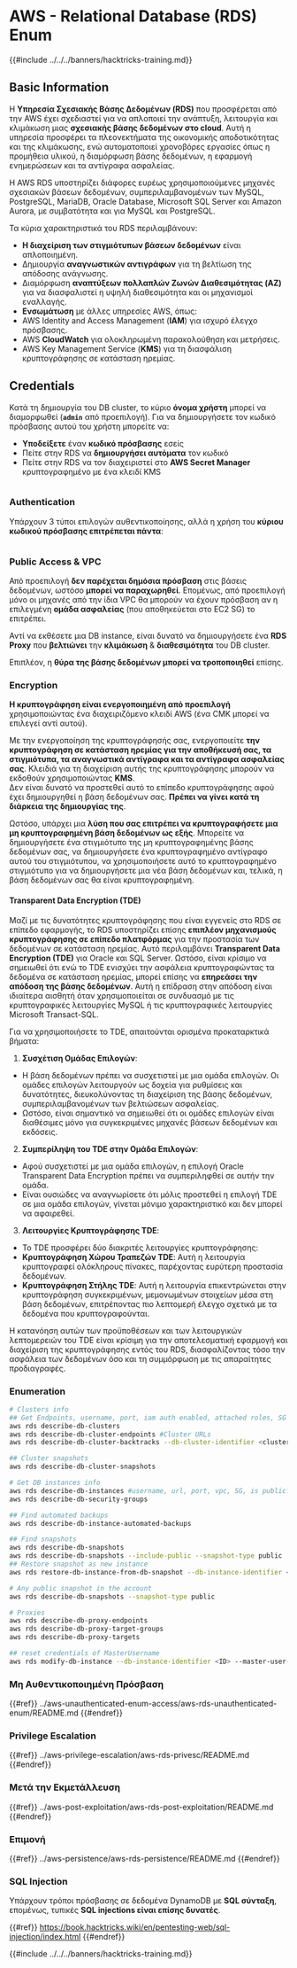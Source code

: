 # AWS - Relational Database (RDS) Enum

{{#include ../../../banners/hacktricks-training.md}}

## Basic Information

Η **Υπηρεσία Σχεσιακής Βάσης Δεδομένων (RDS)** που προσφέρεται από την AWS έχει σχεδιαστεί για να απλοποιεί την ανάπτυξη, λειτουργία και κλιμάκωση μιας **σχεσιακής βάσης δεδομένων στο cloud**. Αυτή η υπηρεσία προσφέρει τα πλεονεκτήματα της οικονομικής αποδοτικότητας και της κλιμάκωσης, ενώ αυτοματοποιεί χρονοβόρες εργασίες όπως η προμήθεια υλικού, η διαμόρφωση βάσης δεδομένων, η εφαρμογή ενημερώσεων και τα αντίγραφα ασφαλείας.

Η AWS RDS υποστηρίζει διάφορες ευρέως χρησιμοποιούμενες μηχανές σχεσιακών βάσεων δεδομένων, συμπεριλαμβανομένων των MySQL, PostgreSQL, MariaDB, Oracle Database, Microsoft SQL Server και Amazon Aurora, με συμβατότητα και για MySQL και PostgreSQL.

Τα κύρια χαρακτηριστικά του RDS περιλαμβάνουν:

- **Η διαχείριση των στιγμιότυπων βάσεων δεδομένων** είναι απλοποιημένη.
- Δημιουργία **αναγνωστικών αντιγράφων** για τη βελτίωση της απόδοσης ανάγνωσης.
- Διαμόρφωση **αναπτύξεων πολλαπλών Ζωνών Διαθεσιμότητας (AZ)** για να διασφαλιστεί η υψηλή διαθεσιμότητα και οι μηχανισμοί εναλλαγής.
- **Ενσωμάτωση** με άλλες υπηρεσίες AWS, όπως:
- AWS Identity and Access Management (**IAM**) για ισχυρό έλεγχο πρόσβασης.
- AWS **CloudWatch** για ολοκληρωμένη παρακολούθηση και μετρήσεις.
- AWS Key Management Service (**KMS**) για τη διασφάλιση κρυπτογράφησης σε κατάσταση ηρεμίας.

## Credentials

Κατά τη δημιουργία του DB cluster, το κύριο **όνομα χρήστη** μπορεί να διαμορφωθεί (**`admin`** από προεπιλογή). Για να δημιουργήσετε τον κωδικό πρόσβασης αυτού του χρήστη μπορείτε να:

- **Υποδείξετε** έναν **κωδικό πρόσβασης** εσείς
- Πείτε στην RDS να **δημιουργήσει αυτόματα** τον κωδικό
- Πείτε στην RDS να τον διαχειριστεί στο **AWS Secret Manager** κρυπτογραφημένο με ένα κλειδί KMS

<figure><img src="../../../images/image (144).png" alt=""><figcaption></figcaption></figure>

### Authentication

Υπάρχουν 3 τύποι επιλογών αυθεντικοποίησης, αλλά η χρήση του **κύριου κωδικού πρόσβασης επιτρέπεται πάντα**:

<figure><img src="../../../images/image (227).png" alt=""><figcaption></figcaption></figure>

### Public Access & VPC

Από προεπιλογή **δεν παρέχεται δημόσια πρόσβαση** στις βάσεις δεδομένων, ωστόσο **μπορεί να παραχωρηθεί**. Επομένως, από προεπιλογή μόνο οι μηχανές από την ίδια VPC θα μπορούν να έχουν πρόσβαση αν η επιλεγμένη **ομάδα ασφαλείας** (που αποθηκεύεται στο EC2 SG) το επιτρέπει.

Αντί να εκθέσετε μια DB instance, είναι δυνατό να δημιουργήσετε ένα **RDS Proxy** που **βελτιώνει** την **κλιμάκωση** & **διαθεσιμότητα** του DB cluster.

Επιπλέον, η **θύρα της βάσης δεδομένων μπορεί να τροποποιηθεί** επίσης.

### Encryption

**Η κρυπτογράφηση είναι ενεργοποιημένη από προεπιλογή** χρησιμοποιώντας ένα διαχειριζόμενο κλειδί AWS (ένα CMK μπορεί να επιλεγεί αντί αυτού).

Με την ενεργοποίηση της κρυπτογράφησής σας, ενεργοποιείτε **την κρυπτογράφηση σε κατάσταση ηρεμίας για την αποθήκευσή σας, τα στιγμιότυπα, τα αναγνωστικά αντίγραφα και τα αντίγραφα ασφαλείας σας**. Κλειδιά για τη διαχείριση αυτής της κρυπτογράφησης μπορούν να εκδοθούν χρησιμοποιώντας **KMS**.\
Δεν είναι δυνατό να προστεθεί αυτό το επίπεδο κρυπτογράφησης αφού έχει δημιουργηθεί η βάση δεδομένων σας. **Πρέπει να γίνει κατά τη διάρκεια της δημιουργίας της**.

Ωστόσο, υπάρχει μια **λύση που σας επιτρέπει να κρυπτογραφήσετε μια μη κρυπτογραφημένη βάση δεδομένων ως εξής**. Μπορείτε να δημιουργήσετε ένα στιγμιότυπο της μη κρυπτογραφημένης βάσης δεδομένων σας, να δημιουργήσετε ένα κρυπτογραφημένο αντίγραφο αυτού του στιγμιότυπου, να χρησιμοποιήσετε αυτό το κρυπτογραφημένο στιγμιότυπο για να δημιουργήσετε μια νέα βάση δεδομένων και, τελικά, η βάση δεδομένων σας θα είναι κρυπτογραφημένη.

#### Transparent Data Encryption (TDE)

Μαζί με τις δυνατότητες κρυπτογράφησης που είναι εγγενείς στο RDS σε επίπεδο εφαρμογής, το RDS υποστηρίζει επίσης **επιπλέον μηχανισμούς κρυπτογράφησης σε επίπεδο πλατφόρμας** για την προστασία των δεδομένων σε κατάσταση ηρεμίας. Αυτό περιλαμβάνει **Transparent Data Encryption (TDE)** για Oracle και SQL Server. Ωστόσο, είναι κρίσιμο να σημειωθεί ότι ενώ το TDE ενισχύει την ασφάλεια κρυπτογραφώντας τα δεδομένα σε κατάσταση ηρεμίας, μπορεί επίσης να **επηρεάσει την απόδοση της βάσης δεδομένων**. Αυτή η επίδραση στην απόδοση είναι ιδιαίτερα αισθητή όταν χρησιμοποιείται σε συνδυασμό με τις κρυπτογραφικές λειτουργίες MySQL ή τις κρυπτογραφικές λειτουργίες Microsoft Transact-SQL.

Για να χρησιμοποιήσετε το TDE, απαιτούνται ορισμένα προκαταρκτικά βήματα:

1. **Συσχέτιση Ομάδας Επιλογών**:
- Η βάση δεδομένων πρέπει να συσχετιστεί με μια ομάδα επιλογών. Οι ομάδες επιλογών λειτουργούν ως δοχεία για ρυθμίσεις και δυνατότητες, διευκολύνοντας τη διαχείριση της βάσης δεδομένων, συμπεριλαμβανομένων των βελτιώσεων ασφαλείας.
- Ωστόσο, είναι σημαντικό να σημειωθεί ότι οι ομάδες επιλογών είναι διαθέσιμες μόνο για συγκεκριμένες μηχανές βάσεων δεδομένων και εκδόσεις.
2. **Συμπερίληψη του TDE στην Ομάδα Επιλογών**:
- Αφού συσχετιστεί με μια ομάδα επιλογών, η επιλογή Oracle Transparent Data Encryption πρέπει να συμπεριληφθεί σε αυτήν την ομάδα.
- Είναι ουσιώδες να αναγνωρίσετε ότι μόλις προστεθεί η επιλογή TDE σε μια ομάδα επιλογών, γίνεται μόνιμο χαρακτηριστικό και δεν μπορεί να αφαιρεθεί.
3. **Λειτουργίες Κρυπτογράφησης TDE**:
- Το TDE προσφέρει δύο διακριτές λειτουργίες κρυπτογράφησης:
- **Κρυπτογράφηση Χώρου Τραπεζών TDE**: Αυτή η λειτουργία κρυπτογραφεί ολόκληρους πίνακες, παρέχοντας ευρύτερη προστασία δεδομένων.
- **Κρυπτογράφηση Στήλης TDE**: Αυτή η λειτουργία επικεντρώνεται στην κρυπτογράφηση συγκεκριμένων, μεμονωμένων στοιχείων μέσα στη βάση δεδομένων, επιτρέποντας πιο λεπτομερή έλεγχο σχετικά με τα δεδομένα που κρυπτογραφούνται.

Η κατανόηση αυτών των προϋποθέσεων και των λειτουργικών λεπτομερειών του TDE είναι κρίσιμη για την αποτελεσματική εφαρμογή και διαχείριση της κρυπτογράφησης εντός του RDS, διασφαλίζοντας τόσο την ασφάλεια των δεδομένων όσο και τη συμμόρφωση με τις απαραίτητες προδιαγραφές.

### Enumeration
```bash
# Clusters info
## Get Endpoints, username, port, iam auth enabled, attached roles, SG
aws rds describe-db-clusters
aws rds describe-db-cluster-endpoints #Cluster URLs
aws rds describe-db-cluster-backtracks --db-cluster-identifier <cluster-name>

## Cluster snapshots
aws rds describe-db-cluster-snapshots

# Get DB instances info
aws rds describe-db-instances #username, url, port, vpc, SG, is public?
aws rds describe-db-security-groups

## Find automated backups
aws rds describe-db-instance-automated-backups

## Find snapshots
aws rds describe-db-snapshots
aws rds describe-db-snapshots --include-public --snapshot-type public
## Restore snapshot as new instance
aws rds restore-db-instance-from-db-snapshot --db-instance-identifier <ID> --db-snapshot-identifier <ID> --availability-zone us-west-2a

# Any public snapshot in the account
aws rds describe-db-snapshots --snapshot-type public

# Proxies
aws rds describe-db-proxy-endpoints
aws rds describe-db-proxy-target-groups
aws rds describe-db-proxy-targets

## reset credentials of MasterUsername
aws rds modify-db-instance --db-instance-identifier <ID> --master-user-password <NewPassword> --apply-immediately
```
### Μη Αυθεντικοποιημένη Πρόσβαση

{{#ref}}
../aws-unauthenticated-enum-access/aws-rds-unauthenticated-enum/README.md
{{#endref}}

### Privilege Escalation

{{#ref}}
../aws-privilege-escalation/aws-rds-privesc/README.md
{{#endref}}

### Μετά την Εκμετάλλευση

{{#ref}}
../aws-post-exploitation/aws-rds-post-exploitation/README.md
{{#endref}}

### Επιμονή

{{#ref}}
../aws-persistence/aws-rds-persistence/README.md
{{#endref}}

### SQL Injection

Υπάρχουν τρόποι πρόσβασης σε δεδομένα DynamoDB με **SQL σύνταξη**, επομένως, τυπικές **SQL injections είναι επίσης δυνατές**.

{{#ref}}
https://book.hacktricks.wiki/en/pentesting-web/sql-injection/index.html
{{#endref}}

{{#include ../../../banners/hacktricks-training.md}}
